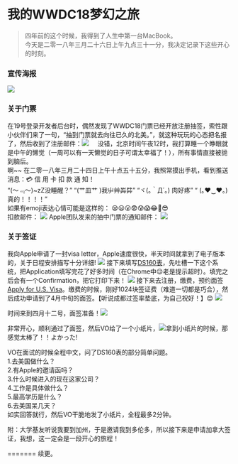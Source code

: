 # 我的WWDC18梦幻之旅

> 四年前的这个时候，我得到了人生中第一台MacBook。  
> 今天是二零一八年三月二十六日上午九点三十一分，我决定记录下这些开心的时刻。

### 宣传海报
![](images/wwdc18.png)

### 关于门票
在19号登录开发者后台时，偶然发现了WWDC18门票已经开放注册抽签，索性跟小伙伴们来了一句，“抽到门票就去向往已久的北美。”，就这种玩玩的心态把名报了，然后收到了注册邮件：![](images/03-19-2018-01.PNG)    
没错，北京时间午夜12时，我打算睡一个睁眼就是中午的懒觉（一周可以有一天懒觉的日子可谓太幸福了！），所有事情直接被抛到脑后。    
啊~~ 在二零一八年三月二十四日上午十点五十五分，我照常摸出手机，看到推送消息：💳 信 用 卡 扣 款 通 知！  
“(～﹃～)~zZ没睡醒？” “(艹皿艹 )我屮艸芔茻” “ヾ(｡｀Д´｡) 肉好疼” “ (｡♥‿♥｡)真的！！！！”     
如果有emoji表达心情可能是这样的： 😪😦😮😨😰😱😂🤣😎  
扣款邮件：
![](images/03-24-2018-01.JPG)
Apple团队发来的抽中门票的通知邮件：
![](images/03-24-2018-02.PNG)  

### 关于签证
我向Apple申请了一封visa letter，Apple速度很快，半天时间就拿到了电子版本的，关于日程安排描写十分详细!
![](images/visaLetter.JPG)
接下来填写[DS160表](https://ceac.state.gov/genniv/)，先吐槽一下这个系统，把Application填写完花了好多时间（在Chrome中😌老是提示超时）。填完之后会有一个Confirmation，把它打印下来！
![](images/DS160.JPG)
接下来去注册，缴费，预约面签[Apply for U.S. Visa](https://cgifederal.secure.force.com/)。缴费的时候，刚好1024块签证费（难道一切都是巧合），然后成功申请到了4月中旬的面签。【听说成都过签率垫底，为自己祝好！】😊
![](images/Confirmation.JPG)

时间来到四月十二号，面签准备！![](images/04-12-2018-01.JPG)   

非常开心，顺利通过了面签，然后VO给了一个小纸片，![](images/04-12-2018-02.JPG)拿到小纸片的时候，那感觉太棒了！！よかった!   

VO在面试的时候全程中文，问了DS160表的部分简单问题。   
1.去美国做什么？   
2.有Apple的邀请函吗？   
3.什么时候进入的现在这家公司？   
4.工作是具体做什么？   
5.最高学历是什么？    
6.去美国呆几天？     
如实回答就行，然后VO干脆地发了小纸片，全程最多2分钟。   

附：大学基友听说我要到加州，于是邀请我到多伦多，所以接下来是申请加拿大签证，我想，这一定会是一段开心的旅程！   

=======
续更。

